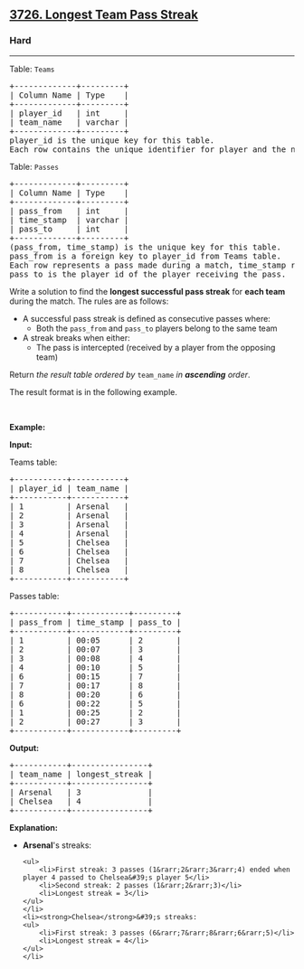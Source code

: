 <h2><a href="https://leetcode.com/problems/longest-team-pass-streak">3726. Longest Team Pass Streak</a></h2><h3>Hard</h3><hr><p>Table: <code>Teams</code></p>

<pre>
+-------------+---------+
| Column Name | Type    |
+-------------+---------+
| player_id   | int     |
| team_name   | varchar | 
+-------------+---------+
player_id is the unique key for this table.
Each row contains the unique identifier for player and the name of one of the teams participating in that match.
</pre>

<p>Table: <code>Passes</code></p>

<pre>
+-------------+---------+
| Column Name | Type    |
+-------------+---------+
| pass_from   | int     |
| time_stamp  | varchar |
| pass_to     | int     |
+-------------+---------+
(pass_from, time_stamp) is the unique key for this table.
pass_from is a foreign key to player_id from Teams table.
Each row represents a pass made during a match, time_stamp represents the time in minutes (00:00-90:00) when the pass was made,
pass_to is the player_id of the player receiving the pass.
</pre>

<p>Write a solution to find the <strong>longest successful pass streak</strong> for <strong>each team</strong> during the match. The rules are as follows:</p>

<ul>
	<li>A successful pass streak is defined as consecutive passes where:
	<ul>
		<li>Both the <code>pass_from</code> and <code>pass_to</code> players belong to the same team</li>
	</ul>
	</li>
	<li>A streak breaks when either:
	<ul>
		<li>The pass is intercepted (received by a player from the opposing team)</li>
	</ul>
	</li>
</ul>

<p>Return <em>the result table ordered by</em> <code>team_name</code> <em>in <strong>ascending</strong> order</em>.</p>

<p>The result format is in the following example.</p>

<p>&nbsp;</p>
<p><strong class="example">Example:</strong></p>

<div class="example-block">
<p><strong>Input:</strong></p>

<p>Teams table:</p>

<pre>
+-----------+-----------+
| player_id | team_name |
+-----------+-----------+
| 1         | Arsenal   |
| 2         | Arsenal   |
| 3         | Arsenal   |
| 4         | Arsenal   |
| 5         | Chelsea   |
| 6         | Chelsea   |
| 7         | Chelsea   |
| 8         | Chelsea   |
+-----------+-----------+
</pre>

<p>Passes table:</p>

<pre>
+-----------+------------+---------+
| pass_from | time_stamp | pass_to |
+-----------+------------+---------+
| 1         | 00:05      | 2       |
| 2         | 00:07      | 3       |
| 3         | 00:08      | 4       |
| 4         | 00:10      | 5       |
| 6         | 00:15      | 7       |
| 7         | 00:17      | 8       |
| 8         | 00:20      | 6       |
| 6         | 00:22      | 5       |
| 1         | 00:25      | 2       |
| 2         | 00:27      | 3       |
+-----------+------------+---------+
</pre>

<p><strong>Output:</strong></p>

<pre>
+-----------+----------------+
| team_name | longest_streak |
+-----------+----------------+
| Arsenal   | 3              |
| Chelsea   | 4              |
+-----------+----------------+
</pre>

<p><strong>Explanation:</strong></p>

<ul>
	<li><strong>Arsenal</strong>&#39;s streaks:

	<ul>
		<li>First streak: 3 passes (1&rarr;2&rarr;3&rarr;4) ended when player 4 passed to Chelsea&#39;s player 5</li>
		<li>Second streak: 2 passes (1&rarr;2&rarr;3)</li>
		<li>Longest streak = 3</li>
	</ul>
	</li>
	<li><strong>Chelsea</strong>&#39;s streaks:
	<ul>
		<li>First streak: 3 passes (6&rarr;7&rarr;8&rarr;6&rarr;5)</li>
		<li>Longest streak = 4</li>
	</ul>
	</li>
</ul>
</div>
